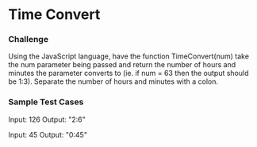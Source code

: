 
# Time Convert

### Challenge

Using the JavaScript language, have the function TimeConvert(num) take the num parameter being passed and return the number of hours and minutes the parameter converts to (ie. if num = 63 then the output should be 1:3). Separate the number of hours and minutes with a colon. 

### Sample Test Cases

Input: 126
Output: "2:6"

Input: 45
Output: "0:45"
